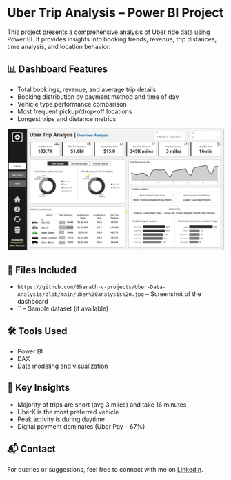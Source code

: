 # Uber Trip Analysis – Power BI Project

This project presents a comprehensive analysis of Uber ride data using Power BI. It provides insights into booking trends, revenue, trip distances, time analysis, and location behavior.

## 📊 Dashboard Features

- Total bookings, revenue, and average trip details
- Booking distribution by payment method and time of day
- Vehicle type performance comparison
- Most frequent pickup/drop-off locations
- Longest trips and distance metrics

![Dashboard Screenshot](https://github.com/Bharath-v-projects/Uber-Data-Analysis/blob/main/uber%20analysis%20.jpg)

## 📁 Files Included
- `https://github.com/Bharath-v-projects/Uber-Data-Analysis/blob/main/uber%20analysis%20.jpg` – Screenshot of the dashboard
- `` – Sample dataset (if available)

## 🛠 Tools Used

- Power BI
- DAX
- Data modeling and visualization

## 📌 Key Insights

- Majority of trips are short (avg 3 miles) and take 16 minutes
- UberX is the most preferred vehicle
- Peak activity is during daytime
- Digital payment dominates (Uber Pay – 67%)

## 📬 Contact

For queries or suggestions, feel free to connect with me on [LinkedIn](https://www.linkedin.com/in/bharathv231003/).


